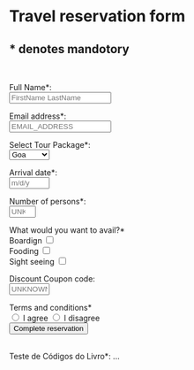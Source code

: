 

<html lang="en">
<head>
    <meta charset="UTF-8">
    <meta name="viewport" content="width=device-width, initial-scale=1.0">
    <title>Document</title>
</head>
    <title>Forms de Vinicius Tavares</title>
<!--
As opções de Select Tour Package: Goa, Andhra Pradesh, Haryana, Assam. - feito 
Number of persons deve aceitar apenas números entre 1 e 9. - feito
Email address deve aceitar apenas e-mails. - feito
Discount Coupon Code deve aceitar textos com, exatamente, 6 caracteres. - feito
IMPORTANTE: Ao final, esta página deve estar na sua página no Github Pages. 
-->

<body>
<form>
    <h1>Travel reservation form</h1>
<h2>* denotes mandotory</h2>
<br>

Full Name*: <br> <!--NOME DO USUARIO-->
<input type="text" maxlength="100" name="nome_do_usuario" placeholder="FirstName LastName"/> <br>

Email address*: <br> <!--ENDEREÇO DE EMAIL-->
<input type="email" name="endereco_email_do_usuario" placeholder="EMAIL_ADDRESS"/> <br>

Select Tour Package*: <br> <!--SELECIONAR DESTINO DE VIAGEM-->
<select name="viagem">
    <option value="Goa">Goa</option>
    <option value="Andhra">Andhra</option>
    <option value="Pradesh">Pradesh</option>
    <option value="Haryana">Haryana</option>
    <option value="Assam">Assam</option> 
</select> <br>

Arrival date*: <br> <!--DATA-->
<input type="text" size="6" maxlength="10" name="data" placeholder="m/d/y"/> <br>

Number of persons*: <br> <!--NUMERO DE PESSOAS-->
<input type="number" min="1" max="9" name="numero_de_pessoas" placeholder="UNKNOWN_TYPE"/> <br> <!--anotar o uso dos atributos min e max no resumo do cap 8-->

What would you want to avail?* <br> <!--AVALIAÇÃO-->
Boardign <input type="checkbox" name=""/> <br>
Fooding <input type="checkbox" name=""/> <br>
Sight seeing <input type="checkbox" name=""/> <br>

Discount Coupon code: <br> <!--CUPOM DE DESCONTO-->
<input type="text" size="6" maxlength="6" name="Cupom_de_desconto" placeholder="UNKNOWN_TYPE"/> <br>  <!--anotar no resumo do cap 8 o uso dos atributos size e maxlenght-->

Terms and conditions* <br> <!--TERMOS E CONDIÇÕES-->
<input type="radio" name="concordo" value="concordo"/> I agree
<input type="radio" name="discordo" value="discordo"/> I disagree <br>
<input type="submit" name="enviar" value="Complete reservation"> <br><br>

<!--TESTA CODIGO AQUI (-b '-')-b -->
Teste de Códigos do Livro*: ...<br>

</form>
</body>

</html>
